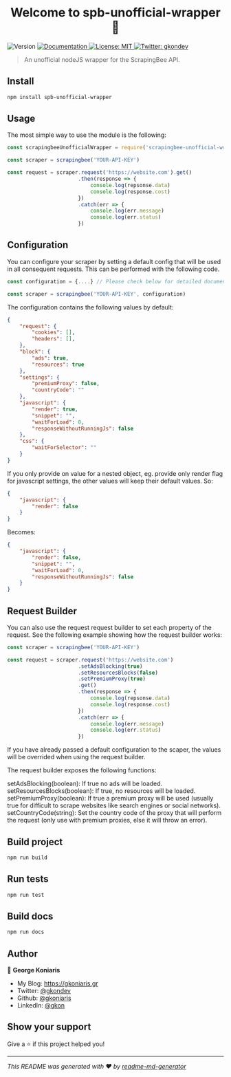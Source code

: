 <h1 align="center">Welcome to spb-unofficial-wrapper 👋</h1>
<p>
  <img alt="Version" src="https://img.shields.io/badge/version-1.0.0-blue.svg?cacheSeconds=2592000" />
  <a href="https://github.com/gkoniaris/spb-unofficial-wrapper/deployments/activity_log?environment=github-pages" target="_blank">
    <img alt="Documentation" src="https://img.shields.io/badge/documentation-yes-brightgreen.svg" />
  </a>
  <a href="#" target="_blank">
    <img alt="License: MIT" src="https://img.shields.io/badge/License-MIT-yellow.svg" />
  </a>
  <a href="https://twitter.com/gkondev" target="_blank">
    <img alt="Twitter: gkondev" src="https://img.shields.io/twitter/follow/gkondev.svg?style=social" />
  </a>
</p>

> An unofficial nodeJS wrapper for the ScrapingBee API.

## Install

```sh
npm install spb-unofficial-wrapper
```

## Usage

The most simple way to use the module is the following:

```javascript
const scrapingbeeUnofficialWrapper = require('scrapingbee-unofficial-wrapper')

const scraper = scrapingbee('YOUR-API-KEY')

const request = scraper.request('https://website.com').get()
                       .then(response => {
                           console.log(repsonse.data)
                           console.log(response.cost)
                       })
                       .catch(err => {
                           console.log(err.message)
                           console.log(err.status)
                       })
```

## Configuration

You can configure your scraper by setting a default config that will be used in all consequent requests. This can be performed with the following code.

```javascript
const configuration = {....} // Please check below for detailed documentation about available settings

const scraper = scrapingbee('YOUR-API-KEY', configuration)
```

The configuration contains the following values by default:

```json
{
    "request": {
        "cookies": [],
        "headers": [],
    },
    "block": {
        "ads": true,
        "resources": true
    },
    "settings": {
        "premiumProxy": false,
        "countryCode": ""
    },
    "javascript": {
        "render": true,
        "snippet": "",
        "waitForLoad": 0,
        "responseWithoutRunningJs": false
    },
    "css": {
        "waitForSelector": ""
    }
}
```

If you only provide on value for a nested object, eg. provide only render flag for javascript settings, the other values will keep their default values. So:

```json
{
    "javascript": {
        "render": false
    } 
}
```

Becomes:

```json
{
    "javascript": {
        "render": false,
        "snippet": "",
        "waitForLoad": 0,
        "responseWithoutRunningJs": false
    }
}
```

## Request Builder
You can also use the request request builder to set each property of the request. See the following example showing how the request builder works:

```javascript
const scraper = scrapingbee('YOUR-API-KEY')

const request = scraper.request('https://website.com')
                       .setAdsBlocking(true)
                       .setResourcesBlocks(false)
                       .setPremiumProxy(true)
                       .get()
                       .then(response => {
                           console.log(repsonse.data)
                           console.log(response.cost)
                       })
                       .catch(err => {
                           console.log(err.message)
                           console.log(err.status)
                       })
```

If you have already passed a default configuration to the scaper, the values will be overrided when using the request builder.

The request builder exposes the following functions:

setAdsBlocking(boolean): If true no ads will be loaded.
setResourcesBlocks(boolean): If true, no resources will be loaded.
setPremiumProxy(boolean): If true a premium proxy will be used (usually true for difficult to scrape websites like search engines or social networks).
setCountryCode(string): Set the country code of the proxy that will perform the request (only use with premium proxies, else it will throw an error).

## Build project

```sh
npm run build
```

## Run tests

```sh
npm run test
```

## Build docs

```sh
npm run docs
```

## Author

👤 **George Koniaris**

* My Blog: https://gkoniaris.gr
* Twitter: [@gkondev](https://twitter.com/gkondev)
* Github: [@gkoniaris](https://github.com/gkoniaris)
* LinkedIn: [@gkon](https://linkedin.com/in/gkon)

## Show your support

Give a ⭐️ if this project helped you!

***
_This README was generated with ❤️ by [readme-md-generator](https://github.com/kefranabg/readme-md-generator)_